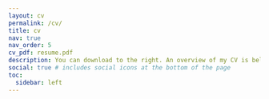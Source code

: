 ```yaml
---
layout: cv
permalink: /cv/
title: cv
nav: true
nav_order: 5
cv_pdf: resume.pdf
description: You can download to the right. An overview of my CV is below.
social: true # includes social icons at the bottom of the page
toc:
  sidebar: left
---
```


